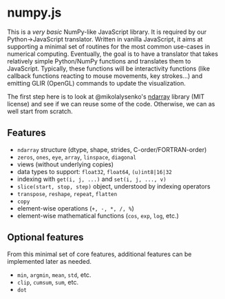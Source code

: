 numpy.js
========

This is a *very basic* NumPy-like JavaScript library. It is required by our Python->JavaScript translator. Written in vanilla JavaScript, it aims at supporting a minimal set of routines for the most common use-cases in numerical computing. Eventually, the goal is to have a translator that takes relatively simple Python/NumPy functions and translates them to JavaScript. Typically, these functions will be interactivity functions (like callback functions reacting to mouse movements, key strokes...) and emitting GLIR (OpenGL) commands to update the visualization.

The first step here is to look at @mikolalysenko's [ndarray](https://github.com/mikolalysenko/ndarray) library (MIT license) and see if we can reuse some of the code. Otherwise, we can as well start from scratch.


## Features

* `ndarray` structure (dtype, shape, strides, C-order/FORTRAN-order)
* `zeros`, `ones`, `eye`, `array`, `linspace`, `diagonal`
* views (without underlying copies)
* data types to support: `float32`, `float64`, `(u)int8|16|32`
* indexing with `get(i, j, ...)` and `set(i, j, ..., v)`
* `slice(start, stop, step)` object, understood by indexing operators
* `transpose`, `reshape`, `repeat`, `flatten`
* `copy`
* element-wise operations (`+, -, *, /, %`)
* element-wise mathematical functions (`cos`, `exp`, `log`, etc.)


## Optional features

From this minimal set of core features, additional features can be implemented later as needed.

* `min`, `argmin`, `mean`, `std`, etc.
* `clip`, `cumsum`, `sum`, etc.
* `dot`

